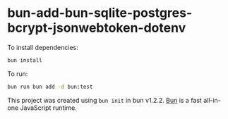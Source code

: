 # bun-add-bun-sqlite-postgres-bcrypt-jsonwebtoken-dotenv

To install dependencies:

```bash
bun install
```

To run:

```bash
bun run bun add -d bun:test
```

This project was created using `bun init` in bun v1.2.2. [Bun](https://bun.sh) is a fast all-in-one JavaScript runtime.
